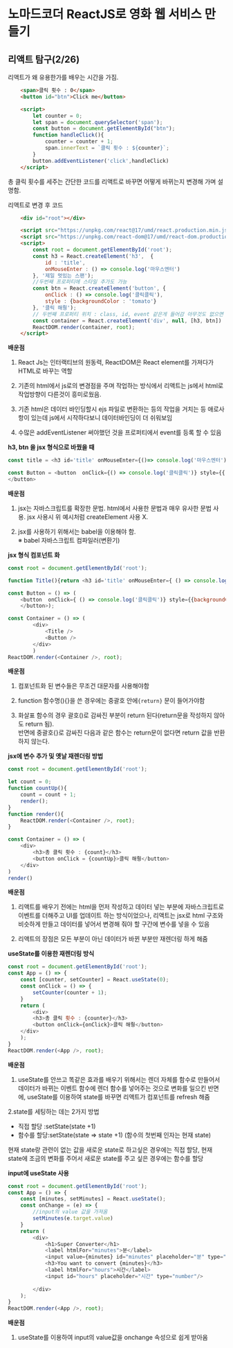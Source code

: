 # 노마드코더 ReactJS로 영화 웹 서비스 만들기

## 리액트 탐구(2/26)

리액트가 왜 유용한가를 배우는 시간을 가짐.

```html
    <span>클릭 횟수 : 0</span>
    <button id="btn">Click me</button>

    <script>
        let counter = 0;
        let span = document.querySelector('span');
        const button = document.getElementById("btn");
        function handleClick(){
            counter = counter + 1;
            span.innerText = `클릭 횟수 : ${counter}`;
        }
        button.addEventListener('click',handleClick)
    </script>
```
총 클릭 횟수를 세주는 간단한 코드를 리액트로 바꾸면 어떻게 바뀌는지 변경해 가며 설명함.

리액트로 변경 후 코드
```html
    <div id="root"></div>

    <script src="https://unpkg.com/react@17/umd/react.production.min.js"></script>
    <script src="https://unpkg.com/react-dom@17/umd/react-dom.production.min.js"></script>
    <script>
        const root = document.getElementById('root');
        const h3 = React.createElement('h3',  {
            id : 'title',
            onMouseEnter : () => console.log('마우스엔터')
        }, '제일 멋있는 스팬');
        //두번째 프로퍼티에 스타일 추가도 가능
        const btn = React.createElement('button', {
            onClick : () => console.log('클릭클릭'),
            style : {backgroundColor : 'tomato'}
        }, '클릭 해줭');
        // 두번째 프로퍼티 위치 : class, id, event 같은게 들어감 아무것도 없으면 null
        const container = React.createElement('div', null, [h3, btn])
        ReactDOM.render(container, root); 
    </script>
```
**배운점**
1. React Js는 인터랙티브의 원동력, ReactDOM은 React element를 가져다가 HTML로 바꾸는 역할

1. 기존의 html에서 js로의 변경점을 주며 작업하는 방식에서
리액트는 js에서 html로 작업방향이 다른것이 흥미로웠음.

2. 기존 html은 데이터 바인딩할시 ejs 파일로 변환하는 등의 작업을 거치는 등 애로사항이 있는데 js에서 시작하다보니 데이터바인딩이 더 쉬워보임

3. 수많은 addEventListener 써야했던 것을 프로퍼티에서 event를 등록 할 수 있음


**h3, btn 을 jsx 형식으로 바꿨을 때**

```js
const title = <h3 id='title' onMouseEnter={()=> console.log('마우스엔터')}>제일 멋있는 스팬</h3>

const Button = <button  onClick={() => console.log('클릭클릭')} style={{ backgroundColor: 'tomato' }} >클릭해줭
</button>
```

**배운점**
1. jsx는 자바스크립트를 확장한 문법. html에서 사용한 문법과 매우 유사한 문법 사용. jsx 사용시 위 예시처럼 createElement 사용 X.

2. jsx를 사용하기 위해서는 babel을 이용해야 함. <br>
※ babel 자바스크립트 컴파일러(변환기)

**jsx 형식 컴포넌트 화**

```js
const root = document.getElementById('root');

function Title(){return <h3 id='title' onMouseEnter={ () => console.log('마우스엔터')}>제일 멋있는 스팬</h3>};

const Button = () => ( 
    <button  onClick={ () => console.log('클릭클릭')} style={{backgroundColor: 'tomato' }} >클릭해줭
    </button>);

const Container = () => (
        <div>
            <Title /> 
            <Button />
        </div>
        )
ReactDOM.render(<Container />, root); 
```

**배운점**
1. 컴포넌트화 된 변수들은 무조건 대문자를 사용해야함

2. function 함수명(){}을 쓴 경우에는 중괄호 안에`{return}` 문이 들어가야함

3. 화살표 함수의 경우 괄호()로 감싸진 부분이 return 된다(return문을 작성하지 않아도 return 됨).
<br>반면에 중괄호{}로 감싸진 다음과 같은 함수는 return문이 없다면 return 값을 반환하지 않는다.

**jsx에 변수 추가 및 옛날 재렌더링 방법**

```js
const root = document.getElementById('root');

let count = 0;
function countUp(){
    count = count + 1;
    render();
}
function render(){
    ReactDOM.render(<Container />, root); 
}

const Container = () => (
    <div>
        <h3>총 클릭 횟수 : {count}</h3>
        <button onClick = {countUp}>클릭 해줭</button>
    </div>
)
render()
```
**배운점**
1. 리액트를 배우기 전에는 html을 먼저 작성하고 데이터 넣는 부분에 자바스크립트로 이벤트를 더해주고 UI를 업데이트 하는 방식이었으나, 리액트는 jsx로 html 구조와 비슷하게 만들고 데이터를 넣어서 변경해 줘야 할 구간에 변수를 넣을 수 있음

2. 리액트의 장점은 모든 부분이 아닌 데이터가 바뀐 부분만 재렌더링 하게 해줌

**useState를 이용한 재렌더링 방식**

```js
const root = document.getElementById('root');
const App = () => {
    const [counter, setCounter] = React.useState(0);
    const onClick = () => {
        setCounter(counter + 1);
    }
    return (
        <div>
        <h3>총 클릭 횟수 : {counter}</h3>
        <button onClick={onClick}>클릭 해줭</button>
    </div>
    );
}
ReactDOM.render(<App />, root); 
```

**배운점**
1. useState를 안쓰고 똑같은 효과를 배우기 위해서는 렌더 자체를 함수로 만들어서 데이터가 바뀌는 이벤트 함수에 렌더 함수를 넣어주는 것으로 변화를 일으킨 반면에, useState를 이용하여 state를 바꾸면 리액트가 컴포넌트를 refresh 해줌

2.state를 세팅하는 데는 2가지 방법
* 직접 할당 :setState(state +1)
* 함수를 할당:setState(state => state +1) (함수의 첫번째 인자는 현재 state)

현재 state랑 관련이 없는 값을 새로운 state로 하고싶은 경우에는 직접 할당,
현재 state에 조금의 변화를 주어서 새로운 state를 주고 싶은 경우에는 함수를 할당


**input에 useState 사용**


```js
const root = document.getElementById('root');
const App = () => {
    const [minutes, setMinutes] = React.useState();
    const onChange = (e) => {
        //input의 value 값을 가져옴
        setMinutes(e.target.value)
    }
    return (
        <div>
            <h1>Super Converter</h1>
            <label htmlFor="minutes">분</label>
            <input value={minutes} id="minutes" placeholder="분" type="number" onChange={onChange}/>
            <h3>You want to convert {minutes}</h3>
            <label htmlFor="hours">시간</label>
            <input id="hours" placeholder="시간" type="number"/>
            
        </div>
    );
}
ReactDOM.render(<App />, root); 
```

**배운점**
1. useState를 이용하여 input의 value값을 onchange 속성으로 쉽게 받아옴